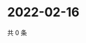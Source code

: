 # 2022-02-16

共 0 条

<!-- BEGIN WEIBO -->
<!-- 最后更新时间 Wed Feb 16 2022 10:00:47 GMT+0800 (China Standard Time) -->

<!-- END WEIBO -->
